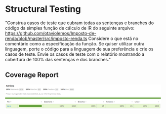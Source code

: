 # Structural Testing

"Construa casos de teste que cubram todas as sentenças e branches do código da simples função de cálculo de IR do seguinte arquivo: https://github.com/otaviolemos/Imposto-de-renda/blob/master/src/imposto-renda.ts
Considere o que está no comentário como a especificação da função.
Se quiser utilizar outra linguagem, porte o código para a linguagem de sua preferência e crie os casos de teste. Envie os casos de teste com o relatório mostrando a cobertura de 100% das sentenças e dos branches."

## Coverage Report
![coverage-report](https://github.com/AngelinaGomes/unifesp/blob/main/VVT/ex3-taxation/images/coverage-report.png)
